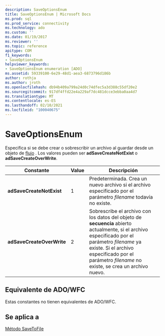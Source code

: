 ```yaml
---
description: SaveOptionsEnum
title: SaveOptionsEnum | Microsoft Docs
ms.prod: sql
ms.prod_service: connectivity
ms.technology: ado
ms.custom: ''
ms.date: 01/19/2017
ms.reviewer: ''
ms.topic: reference
apitype: COM
f1_keywords:
- SaveOptionsEnum
helpviewer_keywords:
- SaveOptionsEnum enumeration [ADO]
ms.assetid: 59339100-6e29-48d1-aea3-6873796d186b
author: rothja
ms.author: jroth
ms.openlocfilehash: db94b409a799a24d0c74dfec5a3d388c55df20e2
ms.sourcegitcommit: 917df4ffd22e4a229af7dc481dcce3ebba0aa4d7
ms.translationtype: MT
ms.contentlocale: es-ES
ms.lasthandoff: 02/10/2021
ms.locfileid: "100040675"
---
```

# <a name="saveoptionsenum"></a>SaveOptionsEnum
Especifica si se debe crear o sobrescribir un archivo al guardar desde un objeto de [flujo](./stream-object-ado.md) . Los valores pueden ser **adSaveCreateNotExist** o **adSaveCreateOverWrite**.  
  
|Constante|Value|Descripción|  
|--------------|-----------|-----------------|  
|**adSaveCreateNotExist**|1|Predeterminada. Crea un nuevo archivo si el archivo especificado por el parámetro *filename* todavía no existe.|  
|**adSaveCreateOverWrite**|2|Sobrescribe el archivo con los datos del objeto de **secuencia** abierto actualmente, si el archivo especificado por el parámetro *filename* ya existe. Si el archivo especificado por el parámetro *filename* no existe, se crea un archivo nuevo.|  
  
## <a name="adowfc-equivalent"></a>Equivalente de ADO/WFC  
 Estas constantes no tienen equivalentes de ADO/WFC.  
  
## <a name="applies-to"></a>Se aplica a  
 [Método SaveToFile](./savetofile-method.md)